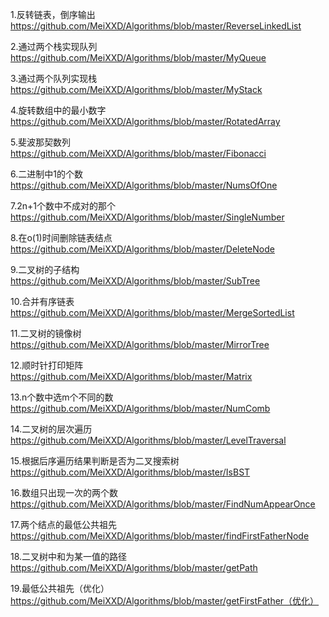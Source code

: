 1.反转链表，倒序输出 https://github.com/MeiXXD/Algorithms/blob/master/ReverseLinkedList

2.通过两个栈实现队列 https://github.com/MeiXXD/Algorithms/blob/master/MyQueue

3.通过两个队列实现栈 https://github.com/MeiXXD/Algorithms/blob/master/MyStack

4.旋转数组中的最小数字 https://github.com/MeiXXD/Algorithms/blob/master/RotatedArray

5.斐波那契数列 https://github.com/MeiXXD/Algorithms/blob/master/Fibonacci

6.二进制中1的个数 https://github.com/MeiXXD/Algorithms/blob/master/NumsOfOne

7.2n+1个数中不成对的那个 https://github.com/MeiXXD/Algorithms/blob/master/SingleNumber

8.在o(1)时间删除链表结点 https://github.com/MeiXXD/Algorithms/blob/master/DeleteNode

9.二叉树的子结构 https://github.com/MeiXXD/Algorithms/blob/master/SubTree

10.合并有序链表 https://github.com/MeiXXD/Algorithms/blob/master/MergeSortedList

11.二叉树的镜像树 https://github.com/MeiXXD/Algorithms/blob/master/MirrorTree

12.顺时针打印矩阵 https://github.com/MeiXXD/Algorithms/blob/master/Matrix

13.n个数中选m个不同的数 https://github.com/MeiXXD/Algorithms/blob/master/NumComb

14.二叉树的层次遍历 https://github.com/MeiXXD/Algorithms/blob/master/LevelTraversal

15.根据后序遍历结果判断是否为二叉搜索树 https://github.com/MeiXXD/Algorithms/blob/master/IsBST

16.数组只出现一次的两个数 https://github.com/MeiXXD/Algorithms/blob/master/FindNumAppearOnce

17.两个结点的最低公共祖先 https://github.com/MeiXXD/Algorithms/blob/master/findFirstFatherNode

18.二叉树中和为某一值的路径 https://github.com/MeiXXD/Algorithms/blob/master/getPath

19.最低公共祖先（优化） https://github.com/MeiXXD/Algorithms/blob/master/getFirstFather（优化）
